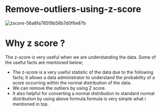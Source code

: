 # Remove-outliers-using-z-score
![zscore-56a8fa785f9b58b7d0f6e87b](https://user-images.githubusercontent.com/84494071/132117932-39d9d766-a413-4537-83bf-2dcdd2b98942.gif)

# Why z score ?

The z-score is very useful when we are understanding the data. Some of the useful facts are mentioned below; 

- The z-score is a very useful statistic of the data due to the following facts; It allows a data administrator to understand the probability of a score occurring within the normal distribution of the data.
- We can remove the outliers by using Z score.
- It also helpful for converting a normal distribution to standard normal distribution by using above formula.formula is very simple what i mentioned in top.







